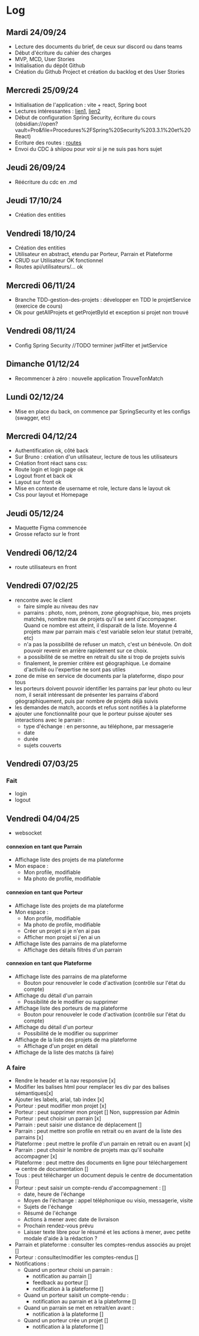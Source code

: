 # Log

## Mardi 24/09/24
- Lecture des documents du brief, de ceux sur discord ou dans teams
- Début d'écriture du cahier des charges
- MVP, MCD, User Stories
- Initialisation du dépôt Github
- Création du Github Project et création du backlog et des User Stories

## Mercredi 25/09/24
- Initialisation de l'application : vite + react, Spring boot
- Lectures intéressantes : [lien1](https://vectorlinux.com/spring-security-login-page-with-react/), [lien2](https://mossaabfrifita.github.io/docs/Spring%20Framework/spring)
- Début de configuration Spring Security, écriture du cours (obsidian://open?vault=Pro&file=Procedures%2FSpring%20Security%203.3.1%20et%20React)
- Ecriture des routes : [routes](../routes.md)
- Envoi du CDC à shiipou pour voir si je ne suis pas hors sujet

## Jeudi 26/09/24
- Réécriture du cdc en .md

## Jeudi 17/10/24
- Création des entities

## Vendredi 18/10/24
- Création des entities
- Utilisateur en abstract, etendu par Porteur, Parrain et Plateforme
- CRUD sur Utilisateur OK fonctionnel
- Routes api/utilisateurs/... ok

## Mercredi 06/11/24
- Branche TDD-gestion-des-projets : développer en TDD le projetService (exercice de cours)
- Ok pour getAllProjets et getProjetById et exception si projet non trouvé

## Vendredi 08/11/24
- Config Spring Security //TODO terminer jwtFilter et jwtService

## Dimanche 01/12/24
- Recommencer à zéro : nouvelle application TrouveTonMatch

## Lundi 02/12/24
- Mise en place du back, on commence par SpringSecurity et les configs (swagger, etc)

## Mercredi 04/12/24
- Authentification ok, côté back
- Sur Bruno : création d'un utilisateur, lecture de tous les utilisateurs
- Création front réact sans css: 
- Route login et login page ok
- Logout front et back ok
- Layout sur front ok
- Mise en contexte de username et role, lecture dans le layout ok
- Css pour layout et Homepage

## Jeudi 05/12/24
- Maquette Figma commencée
- Grosse refacto sur le front

## Vendredi 06/12/24
- route utilisateurs en front

## Vendredi 07/02/25
- rencontre avec le client
  - faire simple au niveau des nav
  - parrains : photo, nom, prénom, zone géographique, bio, mes projets matchés, nombre max de projets qu'il se sent d'accompagner. Quand ce nombre est atteint, il disparait de la liste. Moyenne 4 projets maw par parrain mais c'est variable selon leur statut (retraité, etc)
  - n'a pas la possibilité de refuser un match, c'est un bénévole. On doit pouvoir revenir en arrière rapidement sur ce choix.
  - a possibilité de se mettre en retrait du site si trop de projets suivis
  - finalement, le premier critère est géographique. Le domaine d'activité ou l'expertise ne sont pas utiles
- zone de mise en service de documents par la plateforme, dispo pour tous 
- les porteurs doivent pouvoir identifier les parrains par leur photo ou leur nom, il serait intéressant de présenter les parrains d'abord géographiquement, puis par nombre de projets déjà suivis
- les demandes de match, accords et refus sont notifiés à la plateforme
- ajouter une fonctionnalité pour que le porteur puisse ajouter ses interactions avec le parrain : 
  - type d'échange : en personne, au téléphone, par messagerie
  - date
  - durée
  - sujets couverts

## Vendredi 07/03/25

### Fait
- login
- logout

## Vendredi 04/04/25
- websocket

#### connexion en tant que Parrain
  - Affichage liste des projets de ma plateforme
  - Mon espace :
    - Mon profile, modifiable
    - Ma photo de profile, modifiable 
#### connexion en tant que Porteur
- Affichage liste des projets de ma plateforme
- Mon espace :
  - Mon profile, modifiable
  - Ma photo de profile, modifiable
  - Créer un projet si je n'en ai pas
  - Afficher mon projet si j'en ai un
- Affichage liste des parrains de ma plateforme
  - Affichage des détails filtrés d'un parrain
#### connexion en tant que Plateforme
- Affichage liste des parrains de ma plateforme
  - Bouton pour renouveler le code d'activation (contrôle sur l'état du compte)
- Affichage du détail d'un parrain
  - Possibilité de le modifier ou supprimer
- Affichage liste des porteurs de ma plateforme
  - Bouton pour renouveler le code d'activation (contrôle sur l'état du compte)
- Affichage du détail d'un porteur
  - Possibilité de le modifier ou supprimer
- Affichage de la liste des projets de ma plateforme
  - Affichage d'un projet en détail
- Affichage de la liste des matchs (à faire)

### A faire
- Rendre le header et la nav responsive [x]
- Modifier les balises html pour remplacer les div par des balises sémantiques[x]
- Ajouter les labels, arial, tab index [x]
- Porteur : peut modifier mon projet [x]
- Porteur : peut supprimer mon projet [] Non, suppression par Admin
- Porteur : peut choisir un parrain [x]
- Parrain : peut saisir une distance de déplacement []
- Parrain : peut mettre son profile en retrait ou en avant de la liste des parrains [x]
- Plateforme : peut mettre le profile d'un parrain en retrait ou en avant [x]
- Parrain : peut choisir le nombre de projets max qu'il souhaite accompagner [x]
- Plateforme : peut mettre des documents en ligne pour téléchargement => centre de documentation []
- Tous : peut télécharger un document depuis le centre de documentation []
- Porteur : peut saisir un compte-rendu d'accompagnement : []
  - date, heure de l'échange
  - Moyen de l'échange : appel téléphonique ou visio, messagerie, visite
  - Sujets de l'échange
  - Résumé de l'échange
  - Actions à mener avec date de livraison
  - Prochain rendez-vous prévu
  - Laisser texte libre pour le résumé et les actions à mener, avec petite modale d'aide à la rédaction ?
- Parrain et plateforme : consulter les comptes-rendus associés au projet []
- Porteur : consulter/modifier les comptes-rendus []
- Notifications : 
  - Quand un porteur choisi un parrain :
    - notification au parrain []
    - feedback au porteur []
    - notification à la plateforme []
  - Quand un porteur saisit un compte-rendu :
    - notification au parrain et à la plateforme []
  - Quand un parrain se met en retrait/en avant :
    - notification à la plateforme []
  - Quand un porteur crée un projet []
    - notification à la plateforme []

